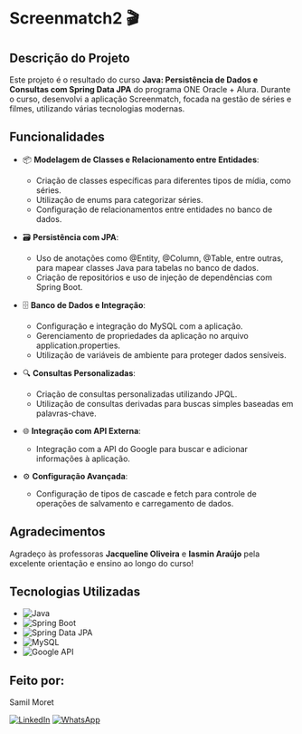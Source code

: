 # Screenmatch2 🎬

## Descrição do Projeto
Este projeto é o resultado do curso **Java: Persistência de Dados e Consultas com Spring Data JPA** do programa ONE Oracle + Alura. Durante o curso, desenvolvi a aplicação Screenmatch, focada na gestão de séries e filmes, utilizando várias tecnologias modernas.

## Funcionalidades
- 📦 **Modelagem de Classes e Relacionamento entre Entidades**:
  - Criação de classes específicas para diferentes tipos de mídia, como séries.
  - Utilização de enums para categorizar séries.
  - Configuração de relacionamentos entre entidades no banco de dados.

- 🗃️ **Persistência com JPA**:
  - Uso de anotações como @Entity, @Column, @Table, entre outras, para mapear classes Java para tabelas no banco de dados.
  - Criação de repositórios e uso de injeção de dependências com Spring Boot.

- 🗄️ **Banco de Dados e Integração**:
  - Configuração e integração do MySQL com a aplicação.
  - Gerenciamento de propriedades da aplicação no arquivo application.properties.
  - Utilização de variáveis de ambiente para proteger dados sensíveis.

- 🔍 **Consultas Personalizadas**:
  - Criação de consultas personalizadas utilizando JPQL.
  - Utilização de consultas derivadas para buscas simples baseadas em palavras-chave.

- 🌐 **Integração com API Externa**:
  - Integração com a API do Google para buscar e adicionar informações à aplicação.

- ⚙️ **Configuração Avançada**:
  - Configuração de tipos de cascade e fetch para controle de operações de salvamento e carregamento de dados.

## Agradecimentos
Agradeço às professoras **Jacqueline Oliveira** e **Iasmin Araújo** pela excelente orientação e ensino ao longo do curso!

## Tecnologias Utilizadas
- ![Java](https://img.shields.io/badge/Java-%23ED8B00.svg?style=for-the-badge&logo=java&logoColor=white)
- ![Spring Boot](https://img.shields.io/badge/Spring%20Boot-%236DB33F.svg?style=for-the-badge&logo=spring-boot&logoColor=white)
- ![Spring Data JPA](https://img.shields.io/badge/Spring%20Data%20JPA-%236DB33F.svg?style=for-the-badge&logo=spring&logoColor=white)
- ![MySQL](https://img.shields.io/badge/MySQL-%234479A1.svg?style=for-the-badge&logo=mysql&logoColor=white)
- ![Google API](https://img.shields.io/badge/Google%20API-%234285F4.svg?style=for-the-badge&logo=google&logoColor=white)

## Feito por:
Samil Moret

[![LinkedIn](https://img.icons8.com/color/48/linkedin.png)](https://www.linkedin.com/in/samilmoret/)
[![WhatsApp](https://img.icons8.com/color/48/whatsapp--v1.png)](https://linkwhats.app/f27e11)

